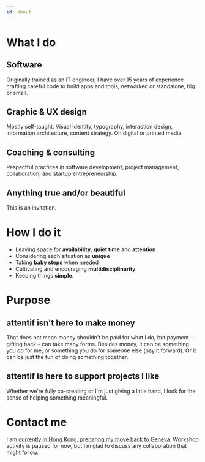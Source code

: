 ```yaml
---
id: about
---
```


# What I do

## Software

Originally trained as an IT engineer, I have over 15 years of experience crafting careful code to build apps and tools, networked or standalone, big or small.

## Graphic & UX design

Mostly self-taught. Visual identity, typography, interaction design, information architecture, content strategy. On digital or printed media.

## Coaching & consulting

Respectful practices in software development, project management, collaboration, and startup entrepreneurship.

## Anything true and/or beautiful

This is an invitation.

# How I do it

- Leaving space for **availability**, **quiet time** and **attention**
- Considering each situation as **unique**
- Taking **baby steps** when needed
- Cultivating and encouraging **multidisciplinarity**
- Keeping things **simple**.

# Purpose

## attentif isn't here to make money
That does not mean money shouldn't be paid for what I do, but payment – gifting back – can take many forms. Besides money, it can be something you do for me, or something you do for someone else (pay it forward). Or it can be just the fun of doing something together.

## attentif is here to support projects I like
Whether we're fully co-creating or I'm just giving a little hand, I look for the sense of helping something meaningful.

# Contact me

I am [currently in Hong Kong, preparing my move back to Geneva](#notice). Workshop activity is paused for now, but I’m glad to discuss any collaboration that might follow.
